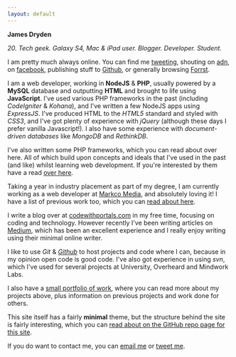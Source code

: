 ```yaml
---
layout: default
---
```


**James Dryden**

*20. Tech geek. Galaxy S4, Mac & iPad user. Blogger. Developer. Student.*

I am pretty much always online. You can find me [tweeting][twitter], shouting on [adn](//alpha.app.net/jdrydn), on [facebook](//facebook.com/jdrydn), publishing stuff to [Github][github], or generally browsing [Forrst](//forrst.me/jdrydn).

I am a web developer, working in **NodeJS** & **PHP**, usually powered by a **MySQL** database and outputting **HTML** and brought to life using **JavaScript**. I've used various PHP frameworks in the past (including *CodeIgniter* & *Kohana*), and I've written a few NodeJS apps using *ExpressJS*. I've produced HTML to the *HTML5* standard and styled with *CSS3*, and I've got plenty of experience with *jQuery* (although these days I prefer vanilla Javascript!). I also have some experience with *document-driven databases* like *MongoDB* and *RethinkDB*.

I've also written some PHP frameworks, which you can read about over here. All of which build upon concepts and ideals that I've used in the past (and like) whilst learning web development. If you're interested by them have a read [over here](./php-frameworks.html).

Taking a year in industry placement as part of my degree, I am currently working as a web developer at [Markco Media][markcomedia], and absolutely loving it! I have a list of previous work too, which you can [read about here](./previous-work.html).

I write a blog over at [codewithportals.com](//codewithportals.com) in my free time, focusing on coding and technology. However recently I've been writing articles on [Medium][medium], which has been an excellent experience and I really enjoy writing using their minimal online writer.

I like to use *Git* & *[Github][github]* to host projects and code where I can, because in my opinion open code is good code. I've also got experience in using *svn*, which I've used for several projects at University, Overheard and Mindwork Labs.

I also have a [small portfolio of work](./portfolio.html), where you can read more about my projects above, plus information on previous projects and work done for others.

This site itself has a fairly **minimal** theme, but the structure behind the site is fairly interesting, which you can [read about on the GitHub repo page for this site](//github.com/jdrydn/jdrydn.github.io#about-this-site).

If you do want to contact me, you can [email me](mailto:james@jdrydn.com) or [tweet me][twitter].

[github]:  //github.com/jdrydn
[markcomedia]: //markcomedia.com
[medium]: //medium.com/@jdrydn
[twitter]: //twitter.com/jdrydn
